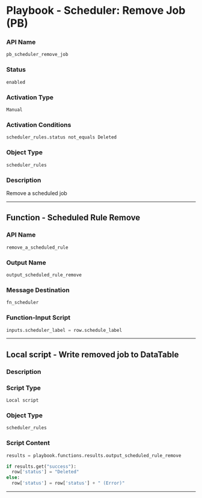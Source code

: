 <!--
    DO NOT MANUALLY EDIT THIS FILE
    THIS FILE IS AUTOMATICALLY GENERATED WITH resilient-sdk codegen
    Generated with resilient-sdk v51.0.2.2.1096
-->

# Playbook - Scheduler: Remove Job (PB)

### API Name
`pb_scheduler_remove_job`

### Status
`enabled`

### Activation Type
`Manual`

### Activation Conditions
`scheduler_rules.status not_equals Deleted`

### Object Type
`scheduler_rules`

### Description
Remove a scheduled job


---
## Function - Scheduled Rule Remove

### API Name
`remove_a_scheduled_rule`

### Output Name
`output_scheduled_rule_remove`

### Message Destination
`fn_scheduler`

### Function-Input Script
```python
inputs.scheduler_label = row.schedule_label
```

---

## Local script - Write removed job to DataTable

### Description


### Script Type
`Local script`

### Object Type
`scheduler_rules`

### Script Content
```python
results = playbook.functions.results.output_scheduled_rule_remove

if results.get("success"):
  row['status'] = "Deleted"
else:
  row['status'] = row['status'] + " (Error)"

```

---

